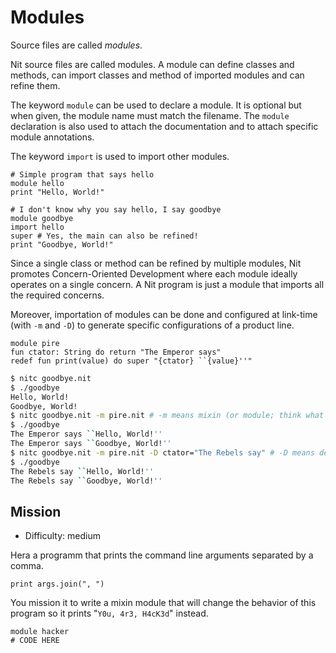 # Modules

Source files are called *modules*.

Nit source files are called modules.
A module can define classes and methods, can import classes and method of imported modules and can refine them.

The keyword `module` can be used to declare a module. It is optional but when given, the module name must match the filename.
The `module` declaration is also used to attach the documentation and to attach specific module annotations.

The keyword `import` is used to import other modules.

~~~
# Simple program that says hello
module hello
print "Hello, World!"
~~~

~~~
# I don't know why you say hello, I say goodbye
module goodbye
import hello
super # Yes, the main can also be refined!
print "Goodbye, World!"
~~~

Since a single class or method can be refined by multiple modules, Nit promotes Concern-Oriented Development where each module ideally operates on a single concern.
A Nit program is just a module that imports all the required concerns.

Moreover, importation of modules can be done and configured at link-time (with `-m` and `-D`) to generate specific configurations of a product line.

~~~nit
module pire
fun ctator: String do return "The Emperor says"
redef fun print(value) do super "{ctator} ``{value}''"
~~~

~~~sh
$ nitc goodbye.nit
$ ./goodbye
Hello, World!
Goodbye, World!
$ nitc goodbye.nit -m pire.nit # -m means mixin (or module; think what you want, I'm just a comment)
$ ./goodbye
The Emperor says ``Hello, World!''
The Emperor says ``Goodbye, World!''
$ nitc goodbye.nit -m pire.nit -D ctator="The Rebels say" # -D means define
$ ./goodbye
The Rebels say ``Hello, World!''
The Rebels say ``Goodbye, World!''
~~~

## Mission

* Difficulty: medium

Hera a programm that prints the command line arguments separated by a comma.

~~~
print args.join(", ")
~~~

You mission it to write a mixin module that will change the behavior of this program so it prints "`Y0u, 4r3, H4cK3d`" instead.

~~~
module hacker
# CODE HERE
~~~

